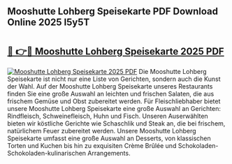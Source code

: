 ## Mooshutte Lohberg Speisekarte PDF Download Online 2025 l5y5T

# <h2><a href="http://gc5wml.nevu.top/?p=Mooshutte+Lohberg+Speisekarte">🔗 👉🔴 Mooshutte Lohberg Speisekarte 2025 PDF</a></h2>

[![Mooshutte Lohberg Speisekarte 2025 PDF](https://i.imgur.com/dBaPXMq.png)](http://gc5wml.nevu.top/?p=Mooshutte+Lohberg+Speisekarte)
Die Mooshutte Lohberg Speisekarte ist nicht nur eine Liste von Gerichten, sondern auch die Kunst der Wahl. Auf der Mooshutte Lohberg Speisekarte unseres Restaurants finden Sie eine große Auswahl an leichten und frischen Salaten, die aus frischem Gemüse und Obst zubereitet werden. Für Fleischliebhaber bietet unsere Mooshutte Lohberg Speisekarte eine große Auswahl an Gerichten: Rindfleisch, Schweinefleisch, Huhn und Fisch. Unseren Auserwählten bieten wir köstliche Gerichte wie Schaschlik und Steak an, die bei frischem, natürlichem Feuer zubereitet werden. Unsere Mooshutte Lohberg Speisekarte umfasst eine große Auswahl an Desserts, von klassischen Torten und Kuchen bis hin zu exquisiten Crème Brûlée und Schokoladen-Schokoladen-kulinarischen Arrangements.
